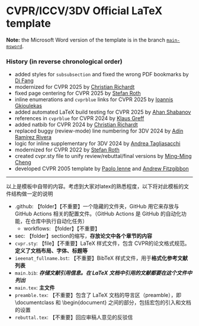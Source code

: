 # CVPR/ICCV/3DV Official LaTeX template 

**Note:** the Microsoft Word version of the template is in the branch [`main-msword`](https://github.com/cvpr-org/author-kit/tree/main-msword).

### History (in reverse chronological order)

- added styles for `subsubsection` and fixed the wrong PDF bookmarks by [Di Fang](https://github.com/fang-d)
- modernized for CVPR 2025 by [Christian Richardt](https://richardt.name/)
- fixed page centering for CVPR 2025 by [Stefan Roth](mailto:stefan.roth@NOSPAMtu-darmstadt.de)
- inline enumerations and `cvprblue` links for CVPR 2025 by [Ioannis Gkioulekas
](https://www.cs.cmu.edu/~igkioule/)
- added automated LaTeX build testing for CVPR 2025 by [Ahan Shabanov](https://ahanio.github.io)
- references in `cvprblue` for CVPR 2024 by [Klaus Greff](https://github.com/Qwlouse) 
- added natbib for CVPR 2024 by [Christian Richardt](https://richardt.name/)
- replaced buggy (review-mode) line numbering for 3DV 2024 by [Adín Ramírez Rivera
](https://openreview.net/profile?id=~Ad%C3%ADn_Ram%C3%ADrez_Rivera1)
- logic for inline supplementary for 3DV 2024 by [Andrea Tagliasacchi](https://taiya.github.io) 
- modernized for CVPR 2022 by [Stefan Roth](mailto:stefan.roth@NOSPAMtu-darmstadt.de)
- created cvpr.sty file to unify review/rebuttal/final versions by [Ming-Ming Cheng](https://github.com/MCG-NKU/CVPR_Template)
- developed CVPR 2005 template  by [Paolo Ienne](mailto:Paolo.Ienne@di.epfl.ch) and [Andrew Fitzgibbon](mailto:awf@acm.org)

------------------------------------------------------------------------------
以上是模板中自带的内容。考虑到大家对latex的熟悉程度，以下将对此模板的文件结构做一定的说明

- .github: 【folder】【不重要】一个隐藏的文件夹，GitHub 用它来存放与 GitHub Actions 相关的配置文件。（GitHub Actions 是 GitHub 的自动化功能，在仓库中执行自动化任务）
  - workflows: 【folder】【不重要】
- sec: 【folder】section的缩写，**存放论文中各个章节的内容**
- `cvpr.sty`: 【file】【不重要】LaTeX 样式文件，包含 CVPR的论文格式规范。**定义了文档布局、字体、标题等**
- `ieeenat_fullname.bst`: 【不重要】BibTeX 样式文件，用于**格式化参考文献列表**
- `main.bib`: **_存储文献引用信息。在 LaTeX 文档中引用的文献都要在这个文件中列出_**
- `main.tex`: **主文件**
- `preamble.tex`: 【不重要】包含了 LaTeX 文档的导言区（preamble），即 \documentclass 和 \begin{document} 之间的部分，包括宏包的引入和文档的设置
- `rebuttal.tex`: 【不重要】回应审稿人意见的反驳信